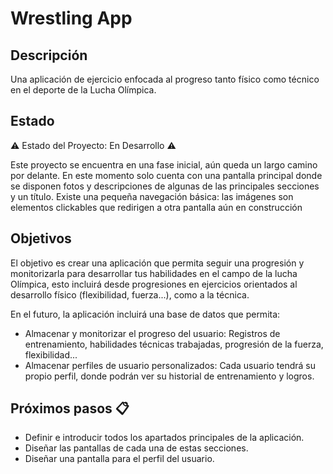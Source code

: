 # Wrestling App


## Descripción

Una aplicación de ejercicio enfocada al progreso tanto físico como técnico en el deporte de la Lucha Olímpica.


## Estado

⚠️ Estado del Proyecto: En Desarrollo ⚠️

Este proyecto se encuentra en una fase inicial, aún queda un largo camino por delante. En este momento solo cuenta con una pantalla principal donde se disponen fotos y descripciones de algunas de las principales secciones y un título. Existe una pequeña navegación básica: las imágenes son elementos clickables que redirigen a otra pantalla aún en construcción


## Objetivos

El objetivo es crear una aplicación que permita seguir una progresión y monitorizarla para desarrollar tus habilidades en el campo de la lucha Olímpica, esto incluirá desde progresiones en ejercicios orientados al desarrollo físico (flexibilidad, fuerza...), como a la técnica.

En el futuro, la aplicación incluirá una base de datos que permita:

- Almacenar y monitorizar el progreso del usuario: Registros de entrenamiento, habilidades técnicas trabajadas, progresión de la fuerza, flexibilidad...
- Almacenar perfiles de usuario personalizados: Cada usuario tendrá su propio perfil, donde podrán ver su historial de entrenamiento y logros.


## Próximos pasos 📋

- Definir e introducir todos los apartados principales de la aplicación.
- Diseñar las pantallas de cada una de estas secciones.
- Diseñar una pantalla para el perfil del usuario.
